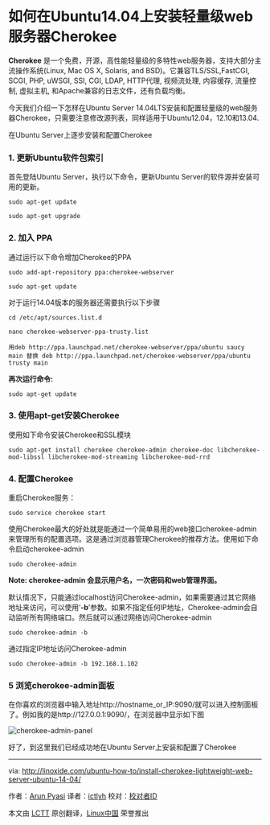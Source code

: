 如何在Ubuntu14.04上安装轻量级web服务器Cherokee
================================================================================
**Cherokee** 是一个免费，开源，高性能轻量级的多特性web服务器，支持大部分主流操作系统(Linux, Mac OS X, Solaris, and BSD)。它兼容TLS/SSL,FastCGI, SCGI, PHP, uWSGI, SSI, CGI, LDAP, HTTP代理, 视频流处理, 内容缓存, 流量控制, 虚拟主机, 和Apache兼容的日志文件，还有负载均衡。

今天我们介绍一下怎样在Ubuntu Server 14.04LTS安装和配置轻量级的web服务器Cherokee，只需要注意修改源列表，同样适用于Ubuntu12.04，12.10和13.04.

在Ubuntu Server上逐步安装和配置Cherokee

### 1. 更新Ubuntu软件包索引 ###

首先登陆Ubuntu Server，执行以下命令，更新Ubuntu Server的软件源并安装可用的更新。

    sudo apt-get update

    sudo apt-get upgrade

### 2. 加入 PPA ###

通过运行以下命令增加Cherokee的PPA

    sudo add-apt-repository ppa:cherokee-webserver

    sudo apt-get update

对于运行14.04版本的服务器还需要执行以下步骤

    cd /etc/apt/sources.list.d

    nano cherokee-webserver-ppa-trusty.list

    用deb http://ppa.launchpad.net/cherokee-webserver/ppa/ubuntu saucy main 替换 deb http://ppa.launchpad.net/cherokee-webserver/ppa/ubuntu trusty main

**再次运行命令:**

    sudo apt-get update

### 3. 使用apt-get安装Cherokee ###
使用如下命令安装Cherokee和SSL模块

    sudo apt-get install cherokee cherokee-admin cherokee-doc libcherokee-mod-libssl libcherokee-mod-streaming libcherokee-mod-rrd

### 4. 配置Cherokee ###
重启Cherokee服务：

    sudo service cherokee start

使用Cherokee最大的好处就是能通过一个简单易用的web接口cherokee-admin来管理所有的配置选项。这是通过浏览器管理Cherokee的推荐方法。使用如下命令启动cherokee-admin

    sudo cherokee-admin

**Note: cherokee-admin 会显示用户名，一次密码和web管理界面。**

默认情况下，只能通过localhost访问Cherokee-admin，如果需要通过其它网络地址来访问，可以使用‘**-b**’参数。如果不指定任何IP地址，Cherokee-admin会自动监听所有网络端口。然后就可以通过网络访问Cherokee-admin

    sudo cherokee-admin -b

通过指定IP地址访问Cherokee-admin

    sudo cherokee-admin -b 192.168.1.102

### 5 浏览cherokee-admin面板 ###

在你喜欢的浏览器中输入地址http://hostname_or_IP:9090/就可以进入控制面板了。例如我的是http://127.0.0.1:9090/，在浏览器中显示如下图

![cherokee-admin-panel](http://blog.linoxide.com/wp-content/uploads/2014/12/cherokee-admin.png)

好了，到这里我们已经成功地在Ubuntu Server上安装和配置了Cherokee

--------------------------------------------------------------------------------

via: http://linoxide.com/ubuntu-how-to/install-cherokee-lightweight-web-server-ubuntu-14-04/

作者：[Arun Pyasi][a]
译者：[ictlyh](https://github.com/ictlyh)
校对：[校对者ID](https://github.com/校对者ID)

本文由 [LCTT](https://github.com/LCTT/TranslateProject) 原创翻译，[Linux中国](http://linux.cn/) 荣誉推出

[a]:http://linoxide.com/author/arunp/
